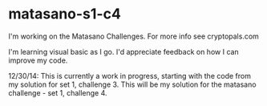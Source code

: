 matasano-s1-c4
==============

I'm working on the Matasano Challenges. For more info see cryptopals.com

I'm learning visual basic as I go. I'd appreciate feedback on how I can improve my code.

12/30/14:
This is currently a work in progress, starting with the code from my solution for set 1, challenge 3.
This will be my solution for the matasano challenge - set 1, challenge 4.


